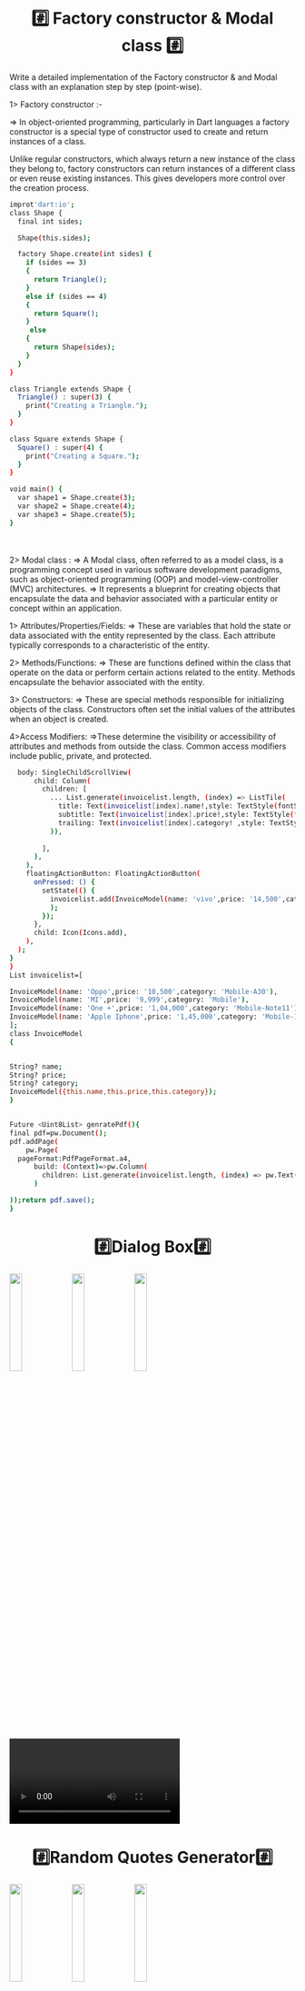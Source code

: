 <h1 align="center">
 #️⃣ Factory constructor & Modal class #️⃣
</h1>
<p>
  <p>Write a detailed implementation of the Factory constructor & and Modal class with an explanation step by step (point-wise).</p>

1> Factory constructor :-

=>     In object-oriented programming, particularly in  Dart languages   a factory constructor is a special type of constructor used to create and return instances of a class.

 Unlike regular constructors, which always return a new instance of the class they belong to, factory constructors can return instances of a different class or even reuse existing instances. This gives developers more control over the creation process.

```bash
improt'dart:io';
class Shape {
  final int sides;

  Shape(this.sides);

  factory Shape.create(int sides) {
    if (sides == 3)
    {
      return Triangle();
    }
    else if (sides == 4)
    {
      return Square();
    }
     else
    {
      return Shape(sides);
    }
  }
}

class Triangle extends Shape {
  Triangle() : super(3) {
    print("Creating a Triangle.");
  }
}

class Square extends Shape {
  Square() : super(4) {
    print("Creating a Square.");
  }
}

void main() {
  var shape1 = Shape.create(3); 
  var shape2 = Shape.create(4); 
  var shape3 = Shape.create(5); 
}

  ```


<br><br>
 2> Modal class :
=>    A Modal class, often referred to as a model class, is a programming concept used in various software development paradigms, such as object-oriented programming (OOP) and model-view-controller (MVC) architectures. 
=>   It represents a blueprint for creating objects that encapsulate the data and behavior associated with a particular entity or concept within an application.



1> Attributes/Properties/Fields: 
=> These are variables that hold the state or data associated with the entity represented by the class. Each attribute typically corresponds to a characteristic of the entity.

2> Methods/Functions:
=> These are functions defined within the class that operate on the data or perform certain actions related to the entity. Methods encapsulate the behavior associated with the entity.

3> Constructors:
=> These are special methods responsible for initializing objects of the class. Constructors often set the initial values of the attributes when an object is created.

4>Access Modifiers: 
=>These determine the visibility or accessibility of attributes and methods from outside the class. Common access modifiers include public, private, and protected.

  ```bash
    body: SingleChildScrollView(
        child: Column(
          children: [
            ... List.generate(invoicelist.length, (index) => ListTile(
              title: Text(invoicelist[index].name!,style: TextStyle(fontSize: 28),),
              subtitle: Text(invoicelist[index].price!,style: TextStyle(fontSize:26),),
              trailing: Text(invoicelist[index].category! ,style: TextStyle(fontSize:20),),
            )),
        
          ],
        ),
      ),
      floatingActionButton: FloatingActionButton(
        onPressed: () {
          setState(() {
            invoicelist.add(InvoiceModel(name: 'vivo',price: '14,500',category: 'Mobile-y21')
            );
          });
        },
        child: Icon(Icons.add),
      ),
    );
  }
}
List invoicelist=[

  InvoiceModel(name: 'Oppo',price: '10,500',category: 'Mobile-A30'),
  InvoiceModel(name: 'MI',price: '9,999',category: 'Mobile'),
  InvoiceModel(name: 'One +',price: '1,04,000',category: 'Mobile-Note11'),
  InvoiceModel(name: 'Apple Iphone',price: '1,45,000',category: 'Mobile-15 Promax'),
];
class InvoiceModel
{


  String? name;
  String? price;
  String? category;
  InvoiceModel({this.name,this.price,this.category});
}


Future <Uint8List> genratePdf(){
  final pdf=pw.Document();
  pdf.addPage(
      pw.Page(
    pageFormat:PdfPageFormat.a4,
        build: (Context)=>pw.Column(
          children: List.generate(invoicelist.length, (index) => pw.Text('${invoicelist[index].name!},  ${invoicelist[index].price!}   ${invoicelist[index].category!}\n\n\n',style: pw.TextStyle(fontSize: 24)),)
        )

  ));return pdf.save();
}


  `````     




</p>
  <h1 align="center">#️⃣Dialog Box#️⃣</h1>
  <P>
   <img src="https://github.com/harshdusane2103/quote_app_daily_task/blob/master/Basic.png" width=21%,heigth=35%>
    <img src="https://github.com/harshdusane2103/quote_app_daily_task/blob/master/full.png" width=21%,heigth=35%>
    <img src="https://github.com/harshdusane2103/quote_app_daily_task/blob/master/fuu.png" width=21%,heigth=35%>
    <video src="https://github.com/harshdusane2103/quote_app_daily_task/assets/161817658/0414f69a-29a1-4804-bb95-631f2f4bf77e">




  </P>
    <h1 align="center">#️⃣Random Quotes Generator#️⃣</h1>
  <P>
   <img src="https://github.com/harshdusane2103/quote_app_daily_task/blob/master/q1.png" width=21%,heigth=35%>
    <img src="https://github.com/harshdusane2103/quote_app_daily_task/blob/master/q2.png" width=21%,heigth=35%>
    <img src="https://github.com/harshdusane2103/quote_app_daily_task/blob/master/q3.png" width=21%,heigth=35%>
    <video src="https://github.com/harshdusane2103/quote_app_daily_task/assets/161817658/a57facf1-a345-4d33-b9cc-83bf39231a17">








  </P>
l

